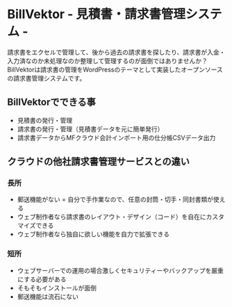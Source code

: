 # BillVektor - 見積書・請求書管理システム -

請求書をエクセルで管理して、後から過去の請求書を探したり、請求書が入金・入力済なのか未処理なのか整理して管理するのが面倒ではありませんか？
BillVektorは請求書の管理をWordPressのテーマとして実装したオープンソースの請求書管理システムです。

## BillVektorでできる事

* 見積書の発行・管理
* 請求書の発行・管理（見積書データを元に簡単発行）
* 請求書データからMFクラウド会計インポート用の仕分帳CSVデータ出力

## クラウドの他社請求書管理サービスとの違い

### 長所

* 郵送機能がない = 自分で手作業なので、任意の封筒・切手・同封書類が使える
* ウェブ制作者なら請求書のレイアウト・デザイン（コード）を自在にカスタマイズできる
* ウェブ制作者なら独自に欲しい機能を自力で拡張できる

### 短所

* ウェブサーバーでの運用の場合激しくセキュリティーやバックアップを厳重にする必要がある
* そもそもインストールが面倒
* 郵送機能は流石にない
